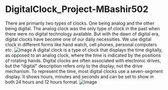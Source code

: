 # DigitalClock_Project-MBashir502
There are primarily two types of clocks. One being analog and the other being digital. The analog clock was the only type of clock in the past when there were no digital technology available. But with the dawn of digital era, digital clocks have become one of our daily necessities. We use digital clock in different forms like hand watch, cell phones, personal computers etc.
![image](https://github.com/MBashir502/DigitalClock_Project-MBashir502/assets/92243656/eb5c2dc2-60bd-4ad7-ba24-8f36f68c0f32)
A digital clock is a type of clock that displays the time digitally, as opposed to an analog clock, where the time is indicated by the positions of rotating hands. Digital clocks are often associated with electronic drives, but the “digital” description refers only to the display, not the drive mechanism.
To represent the time, most digital clocks use a seven-segment display. It shows hours, minutes and seconds and can be set to show in both 24 hours and 12 hours format.
![image](https://github.com/MBashir502/DigitalClock_Project-MBashir502/assets/92243656/c1edc0b8-4182-4a98-ab99-4cbc5cc845f7)


